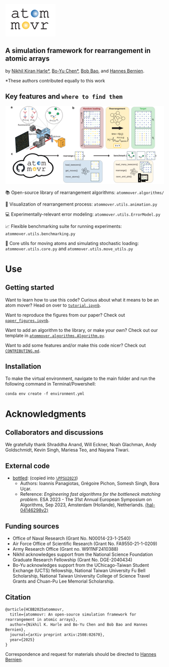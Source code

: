 ![atommovr](./figs/logo.svg)

## A simulation framework for rearrangement in atomic arrays

by [Nikhil Kiran Harle*](https://github.com/khnikhil/khnikhil), [Bo-Yu Chen*](https://phys-mattchen.github.io/), [Bob Bao](https://www.bobbaothebuilder.com/#), and [Hannes Bernien](https://bernienlab.com).

*These authors contributed equally to this work

## Key features and `where to find them`
![overview](/figs/fig1.svg)

:books: Open-source library of rearrangement algorithms:   `atommover.algorithms/`

:movie_camera: Visualization of rearrangement process: `atommover.utils.animation.py`

:computer: Experimentally-relevant error modeling: `atommover.utils.ErrorModel.py`

:chart_with_upwards_trend: Flexible benchmarking suite for running experiments: `atommover.utils.benchmarking.py`

:toolbox: Core utils for moving atoms and simulating stochastic loading: `atommover.utils.core.py` and `atommover.utils.move_utils.py`


# Use

## Getting started
Want to learn how to use this code? Curious about what it means to be an atom mover?  Head on over to [`tutorial.ipynb`](tutorial.ipynb).

Want to reproduce the figures from our paper? Check out [`paper_figures.ipynb`](paper_figures.ipynb).

Want to add an algorithm to the library, or make your own? Check out our template in [`atommover.algorithms.Algorithm.py`](/atommover/algorithms/Algorithm.py).

Want to add some features and/or make this code nicer? Check out [`CONTRIBUTING.md`](CONTRIBUTING.md).


##  Installation

To make the virtual environment, navigate to the main folder and run the following command in Terminal/Powershell: 
```
conda env create -f environment.yml
```

# Acknowledgments

## Collaborators and discussions

We gratefully thank Shraddha Anand, Will Eckner, Noah Glachman, Andy Goldschmidt, Kevin Singh, Mariesa Teo, and Nayana Tiwari.

## External code
- [bottled](https://gitlab.inria.fr/bora-ucar/bottled): (copied into [`\PPSU2023`](/PPSU2023/README.md))
  - Authors: Ioannis Panagiotas, Grégoire Pichon, Somesh Singh, Bora Uçar. 
  - Reference: *Engineering fast algorithms for the bottleneck matching problem.* ESA 2023 - The 31st Annual European Symposium on Algorithms, Sep 2023, Amsterdam (Hollande), Netherlands. [⟨hal-04146298v2⟩](https://inria.hal.science/hal-04146298v2)

## Funding sources
* Office of Naval Research (Grant No. N00014-23-1-2540)
* Air Force Office of Scientific Research (Grant No. FA9550-21-1-0209)
* Army Research Office (Grant no. W911NF2410388) 
* Nikhil acknowledges support from the National Science Foundation Graduate Research Fellowship (Grant No. DGE-2040434) 
* Bo-Yu acknowledges support from the UChicago-Taiwan Student Exchange (UCTS) fellowship, National Taiwan University Fu Bell Scholarship, National Taiwan University College of Science Travel Grants and Chuan-Pu Lee Memorial Scholarship.

## Citation
```
@article{HCBB2025atommovr,
  title={atommovr: An open-source simulation framework for rearrangement in atomic arrays},
  author={Nikhil K. Harle and Bo-Yu Chen and Bob Bao and Hannes Bernien},
  journal={arXiv preprint arXiv:2508:02670},
  year={2025}
}
```

Correspondence and request for materials should be directed to [Hannes Bernien](hannes.bernien@uibk.ac.at).
